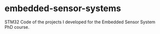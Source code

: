 # embedded-sensor-systems
STM32 Code of the projects I developed for the Embedded Sensor System PhD course.
